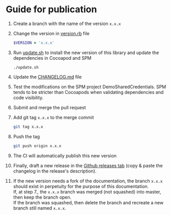 # Guide for publication

1. Create a branch with the name of the version `x.x.x`

2. Change the version in [version.rb](version.rb) file
    ```ruby
    $VERSION = 'x.x.x'
    ```
3. Run [update.sh](update.sh) to install the new version of this library and update the dependencies in Cocoapod and SPM
    ```shell
    ./update.sh
    ```

4. Update the [CHANGELOG.md](CHANGELOG.md) file
5. Test the modifications on the SPM project DemoSharedCredentials. SPM tends to be stricter than Cocoapods when validating dependencies and code visibility.

6. Submit and merge the pull request

7. Add git tag `x.x.x` to the merge commit
    ```sh
    git tag x.x.x
    ```

8. Push the tag
    ```sh
    git push origin x.x.x
    ```

9. The CI will automatically publish this new version

10. Finally, draft a new release in the [Github releases tab](https://github.com/ReachFive/reachfive-ios/releases) (copy & paste the changelog in the release's description).

11. If the new version needs a fork of the documentation, the branch `x.x.x` should exist in perpetuity for the purpose of this documentation.<br>
    If, at step 7., the `x.x.x` branch was merged (not squashed) into master, then keep the branch open.<br>
    If the branch was squashed, then delete the branch and recreate a new branch still named `x.x.x`.
